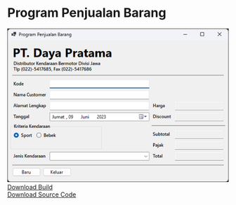 # Program Penjualan Barang
![Screenshot](https://raw.githubusercontent.com/petrikss/deb9012a-ced0-4d05-ba1b-b70d5abd7900/master/Images/1.png)
<br />
[Download Build](https://github.com/petrikss/deb9012a-ced0-4d05-ba1b-b70d5abd7900/releases/download/Release/FrTugas1.zip)
<br />
[Download Source Code](https://github.com/petrikss/deb9012a-ced0-4d05-ba1b-b70d5abd7900/archive/refs/tags/Release.zip)
